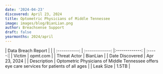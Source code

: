 ```yaml
---
date: '2024-04-23'
discovered: April 23, 2024
title: Optometric Physicians of Middle Tennessee
image: images/blog/BianLian.png
author: Breachsense Support
draft: false
yearmonths: 2024/april
---
```


| Data Breach Report           |              | 
| :-----------: | :-------------:     |:-------------:    | :-----:|
| Victim      | opmt.com      | 
| Threat Actor      | BianLian      | 
| Date Discovered      | Apr 23, 2024      | 
| Description      | Optometric Physicians of Middle Tennessee offers eye care services for patients of all ages      | 
| Leak Size      | 1.5TB      | 
